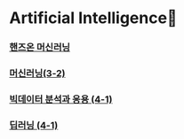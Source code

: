 
# Artificial Intelligence🤖

### [핸즈온 머신러닝](https://github.com/HayeonKang01/ML/tree/HandsOnML)
### [머신러닝(3-2)](https://github.com/HayeonKang01/ML/tree/머신러닝(3-2))
### [빅데이터 분석과 응용 (4-1)](https://github.com/HayeonKang01/ML/tree/빅데이터-분석과-응용-(4-1))
### [딥러닝 (4-1)](https://github.com/HayeonKang01/AI/tree/%EB%94%A5%EB%9F%AC%EB%8B%9D-(4-1))

